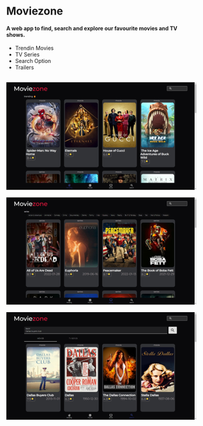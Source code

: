# Moviezone

#### A web app to find, search and explore our favourite movies and TV shows.

- Trendin Movies
- TV Series
- Search Option
- Trailers

<br />
<img src ="https://raw.githubusercontent.com/Vyshnav-KS/Moviezone/main/images/Screenshot%20(4).png"/>
<br />
<br />
<img src ="https://raw.githubusercontent.com/Vyshnav-KS/Moviezone/main/images/Screenshot%20(5).png"/>
<br />
<br />
<img src ="https://raw.githubusercontent.com/Vyshnav-KS/Moviezone/main/images/Screenshot%20(6).png"/>



